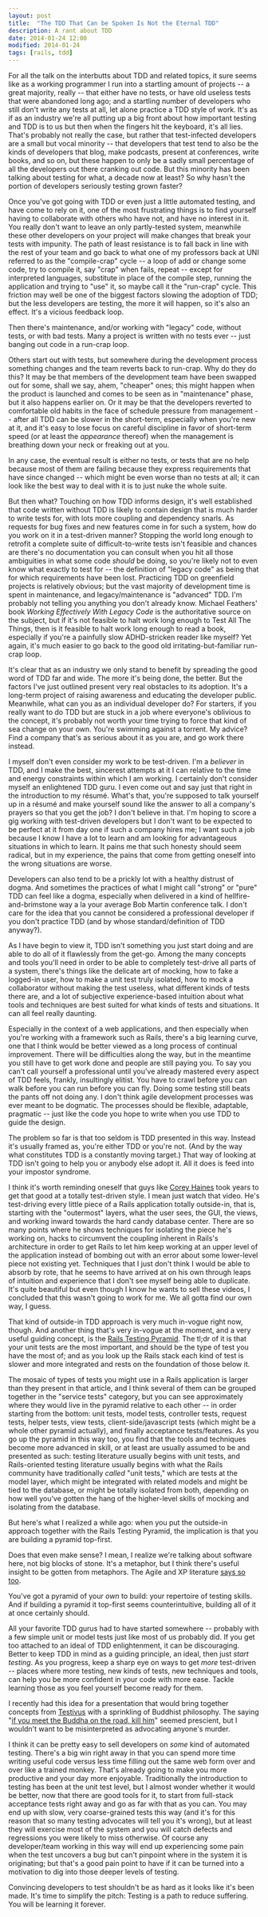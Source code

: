 ```yaml
---
layout: post
title:  "The TDD That Can be Spoken Is Not the Eternal TDD"
description: A rant about TDD
date: 2014-01-24 12:00
modified: 2014-01-24
tags: [rails, tdd]
---
```


For all the talk on the interbutts about TDD and related topics, it
sure seems like as a working programmer I run into a startling amount
of projects -- a great majority, really -- that either have no tests,
or have old useless tests that were abandoned long ago; and a
startling number of developers who still don't write any tests at all,
let alone practice a TDD style of work. It's as if as an industry
we're all putting up a big front about how important testing and TDD
is to us but then when the fingers hit the keyboard, it's all lies.
That's probably not really the case, but rather that test-infected
developers are a small but vocal minority -- that developers that test
tend to also be the kinds of developers that blog, make podcasts,
present at conferences, write books, and so on, but these happen to
only be a sadly small percentage of all the developers out there
cranking out code. But this minority has been talking about testing
for what, a decade now at least? So why hasn't the portion of
developers seriously testing grown faster?

Once you've got going with TDD or even just a little automated
testing, and have come to rely on it, one of the most frustrating
things is to find yourself having to collaborate with others who have
not, and have no interest in it. You really don't want to leave an
only partly-tested system, meanwhile these other developers on your
project will make changes that break your tests with impunity. The
path of least resistance is to fall back in line with the rest of your
team and go back to what one of my professors back at UNI referred to
as the "compile-crap" cycle -- a loop of add or change some code, try
to compile it, say "crap" when fails, repeat -- except for interpreted
languages, substitute in place of the compile step, running the
application and trying to "use" it, so maybe call it the "run-crap"
cycle. This friction may well be one of the biggest factors slowing
the adoption of TDD; but the less developers are testing, the more it
will happen, so it's also an effect. It's a vicious feedback loop.

Then there's maintenance, and/or working with "legacy" code, without
tests, or with bad tests. Many a project is written with no tests ever
-- just banging out code in a run-crap loop.

Others start out with tests, but somewhere during the development
process something changes and the team reverts back to run-crap. Why
do they do this? It may be that members of the development team have
been swapped out for some, shall we say, ahem, "cheaper" ones; this
might happen when the product is launched and comes to be seen as in
"maintenance" phase, but it also happens earlier on. Or it may be that
the developers reverted to comfortable old habits in the face of
schedule pressure from management -- after all TDD can be slower in
the short-term, especially when you're new at it, and it's easy to
lose focus on careful discipline in favor of short-term speed (or at
least the _appearance_ thereof) when the management is breathing down
your neck or freaking out at you.

In any case, the eventual result is either no tests, or tests that are
no help because most of them are failing because they express
requirements that have since changed -- which might be even worse than
no tests at all; it can look like the best way to deal with it is to
just nuke the whole suite.

But then what? Touching on how TDD informs design, it's well
established that code written without TDD is likely to contain design
that is much harder to write tests for, with lots more coupling and
dependency snarls. As requests for bug fixes and new features come in
for such a system, how do you work on it in a test-driven manner?
Stopping the world long enough to retrofit a complete suite of
difficult-to-write tests isn't feasible and chances are there's no
documentation you can consult when you hit all those ambiguities in
what some code _should_ be doing, so you're likely not to even know
what exactly to test for -- the definition of "legacy code" as being
that for which requirements have been lost. Practicing TDD on
greenfield projects is relatively obvious; but the vast majority of
development time is spent in maintenance, and legacy/maintenance is
"advanced" TDD. I'm probably not telling you anything you don't
already know. Michael Feathers' book _Working Effectively With Legacy
Code_ is the authoritative source on the subject, but if it's not
feasible to halt work long enough to Test All The Things, then is it
feasible to halt work long enough to read a book, especially if you're
a painfully slow ADHD-stricken reader like myself? Yet again, it's
much easier to go back to the good old irritating-but-familiar
run-crap loop.

It's clear that as an industry we only stand to benefit by spreading
the good word of TDD far and wide. The more it's being done, the
better. But the factors I've just outlined present very real obstacles
to its adoption. It's a long-term project of raising awareness and
educating the developer public. Meanwhile, what can you as an
individual developer do? For starters, if you really want to do TDD
but are stuck in a job where everyone's oblivious to the concept, it's
probably not worth your time trying to force that kind of sea change
on your own. You're swimming against a torrent. My advice? Find a
company that's as serious about it as you are, and go work there
instead.

I myself don't even consider my work to be test-driven. I'm a
_believer_ in TDD, and I make the best, sincerest attempts at it I can
relative to the time and energy constraints within which I am working.
I certainly don't consider myself an enlightened TDD guru. I even come
out and say just that right in the introduction to my résumé. What's
that, you're supposed to talk yourself up in a résumé and make
yourself sound like the answer to all a company's prayers so that you
get the job? I don't believe in that. I'm hoping to score a gig
working with test-driven developers but I don't want to be expected to
be perfect at it from day one if such a company hires me; I want such
a job because I know I have a lot to learn and am looking for
advantageous situations in which to learn. It pains me that such
honesty should seem radical, but in my experience, the pains that come
from getting oneself into the wrong situations are worse.

Developers can also tend to be a prickly lot with a healthy distrust
of dogma. And sometimes the practices of what I might call "strong" or
"pure" TDD can feel like a dogma, especially when delivered in a kind
of hellfire-and-brimstone way a la your average Bob Martin conference
talk. I don't care for the idea that you cannot be considered a
professional developer if you don't practice TDD (and by whose
standard/definition of TDD anyway?).

As I have begin to view it, TDD isn't something you just start doing
and are able to do all of it flawlessly from the get-go. Among the
many concepts and tools you'll need in order to be able to completely
test-drive all parts of a system, there's things like the delicate art
of mocking, how to fake a logged-in user, how to make a unit test
truly isolated, how to mock a collaborator without making the test
useless, what different kinds of tests there are, and a lot of
subjective experience-based intuition about what tools and techniques
are best suited for what kinds of tests and situations. It can all
feel really daunting.

Especially in the context of a web applications, and then especially
when you're working with a framework such as Rails, there's a big
learning curve, one that I think would be better viewed as a long
process of continual improvement. There will be difficulties along the
way, but in the meantime you still have to get work done and people
are still paying you. To say you can't call yourself a professional
until you've already mastered every aspect of TDD feels, frankly,
insultingly elitist. You have to crawl before you can walk before you
can run before you can fly. Doing some testing still beats the pants
off not doing any. I don't think agile development processes was ever
meant to be dogmatic. The processes should be flexible, adaptable,
pragmatic -- just like the code you hope to write when you use TDD to
guide the design.

The problem so far is that too seldom is TDD presented in this way.
Instead it's usually framed as, you're either TDD or you're not. (And
by the way what constitutes TDD is a constantly moving target.) That
way of looking at TDD isn't going to help you or anybody else adopt
it. All it does is feed into your impostor syndrome.

I think it's worth reminding oneself that guys like [Corey
Haines][bawch] took years to get that good at a totally test-driven
style. I mean just watch that video. He's test-driving every little
piece of a Rails application totally outside-in, that is, starting
with the "outermost" layers, what the user sees, the GUI, the views,
and working inward towards the hard candy database center. There are
so many points where he shows techniques for isolating the piece he's
working on, hacks to circumvent the coupling inherent in Rails's
architecture in order to get Rails to let him keep working at an upper
level of the application instead of bombing out with an error about
some lower-level piece not existing yet. Techniques that I just don't
think I would be able to absorb by rote, that he seems to have arrived
at on his own through leaps of intuition and experience that I don't
see myself being able to duplicate. It's quite beautiful but even
though I know he wants to sell these videos, I concluded that this
wasn't going to work for me. We all gotta find our own way, I guess.

That kind of outside-in TDD approach is very much in-vogue right now,
though. And another thing that's very in-vogue at the moment, and a
very useful guiding concept, is the [Rails Testing Pyramid][pyramid].
The tl;dr of it is that your unit tests are the most important, and
should be the type of test you have the most of; and as you look up
the Rails stack each kind of test is slower and more integrated and
rests on the foundation of those below it.

The mosaic of types of tests you might use in a Rails application is
larger than they present in that article, and I think several of them
can be grouped together in the "service tests" category, but you can
see approximately where they would live in the pyramid relative to
each other -- in order starting from the bottom: unit tests, model
tests, controller tests, request tests, helper tests, view tests,
client-side/javascript tests (which might be a whole other pyramid
actually), and finally acceptance tests/features. As you go up the
pyramid in this way too, you find that the tools and techniques become
more advanced in skill, or at least are usually assumed to be and
presented as such: testing literature usually begins with unit tests,
and Rails-oriented testing literature usually begins with what the
Rails community have traditionally _called_ "unit tests," which are
tests at the model layer, which might be integrated with related
models and might be tied to the database, or might be totally isolated
from both, depending on how well you've gotten the hang of the
higher-level skills of mocking and isolating from the database.

But here's what I realized a while ago: when you put the outside-in
approach together with the Rails Testing Pyramid, the implication is
that you are building a pyramid top-first.

Does that even make sense? I mean, I realize we're talking about
software here, not big blocks of stone. It's a metaphor, but I think
there's useful insight to be gotten from metaphors. The Agile and XP
literature [says so too][metaphor].

You've got a pyramid of your _own_ to build: your repertoire of
testing skills. And if building a pyramid it top-first seems
counterintuitive, building all of it at once certainly should.

All your favorite TDD gurus had to have started somewhere -- probably
with a few simple unit or model tests just like most of us probably
did. If you get too attached to an ideal of TDD enlightenment, it can
be discouraging. Better to keep TDD in mind as a guiding principle, an
ideal, then just _start testing_. As you progress, keep a sharp eye on
ways to get _more_ test-driven -- places where more testing, new kinds
of tests, new techniques and tools, can help you be more confident in
your code with more ease. Tackle learning those as you feel yourself
become ready for them.

I recently had this idea for a presentation that would bring
together concepts from [Testivus][testivus] with a sprinkling of
Buddhist philosophy. The saying "[if you meet the Buddha on the road,
kill him][cloudhammer]" seemed prescient, but I wouldn't want to be
misinterpreted as advocating anyone's murder.

I think it can be pretty easy to sell developers on _some_ kind of
automated testing. There's a big win right away in that you can spend
more time writing useful code versus less time filling out the same
web form over and over like a trained monkey. That's already going to
make you more productive and your day more enjoyable. Traditionally
the introduction to testing has been at the unit test level, but I
almost wonder whether it would be better, now that there are good
tools for it, to start from full-stack acceptance tests right away and
go as far with that as you can. You may end up with slow, very
coarse-grained tests this way (and it's for this reason that so many
testing advocates will tell you it's wrong), but at least they will
exercise most of the system and you will catch defects and regressions
you were likely to miss otherwise. Of course any developer/team
working in this way will end up experiencing some pain when the test
uncovers a bug but can't pinpoint where in the system it is
originating; but that's a good pain point to have if it can be turned
into a motivation to dig into those deeper levels of testing.

Convincing developers to test shouldn't be as hard as it looks like
it's been made. It's time to simplify the pitch: Testing is a path to
reduce suffering. You will be learning it forever.

[testivus]: http://www.artima.com/weblogs/viewpost.jsp?thread=194506
[cloudhammer]: http://www.thebigdrumintheskyreligion.com/1/post/2013/10/cloud-hammer.html
[bawch]: http://cleancoders.com/codecast/bawch-episode-1/show
[pyramid]: http://blog.codeclimate.com/blog/2013/10/09/rails-testing-pyramid/
[metaphor]: http://reports-archive.adm.cs.cmu.edu/anon/isri/CMU-ISRI-03-100.pdf
